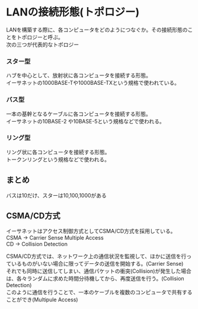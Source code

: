 # LANの接続形態(トポロジー)

LANを構築する際に、各コンピュータをどのようにつなぐか。その接続形態のことをトポロジーと呼ぶ。  
次の三つが代表的なトポロジー

### スター型

ハブを中心として、放射状に各コンピュータを接続する形態。  
イーサネットの1000BASE-Tや1000BASE-TXという規格で使われている。  

### バス型

一本の基幹となるケーブルに各コンピュータを接続する形態。  
イーサネットの10BASE-2 や10BASE-5という規格などで使われる。  

### リング型

リング状に各コンピュータを接続する形態。  
トークンリングという規格などで使われる。  


## まとめ

バスは10だけ、スターは10,100,1000がある


## CSMA/CD方式

イーサネットはアクセス制御方式としてCSMA/CD方式を採用している。  
CSMA → Carrier Sense Multiple Access  
CD → Collision Detection  

CSMA/CD方式では、ネットワーク上の通信状況を監視して、ほかに送信を行っているものがいない場合に限ってデータの送信を開始する。(Carrier Sense)  
それでも同時に送信してしまい、通信パケットの衝突(Collision)が発生した場合は、各々ランダムに求めた時間分待機してから、再度送信を行う。(Collision Detection)  
このように通信を行うことで、一本のケーブルを複数のコンピュータで共有することができ(Multipule Access)  

